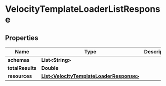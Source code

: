 

# VelocityTemplateLoaderListResponse


## Properties

| Name | Type | Description | Notes |
|------------ | ------------- | ------------- | -------------|
|**schemas** | **List&lt;String&gt;** |  |  [optional] |
|**totalResults** | **Double** |  |  [optional] |
|**resources** | [**List&lt;VelocityTemplateLoaderResponse&gt;**](VelocityTemplateLoaderResponse.md) |  |  [optional] |



